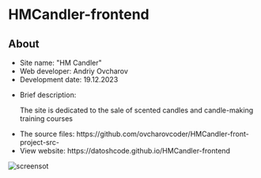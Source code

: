 # HMCandler-frontend
<h2>About</h2>
<ul>
  <li>Site name: "HM Candler"</li>
  <li>Web developer: Andriy Ovcharov</li>
  <li>Development date: 19.12.2023</li>
  <li>
    <p>Brief description:</p>
    <p>The site is dedicated to the sale of scented candles and candle-making training courses</p>
  </li>
  <li>The source files: https://github.com/ovcharovcoder/HMCandler-front-project-src-</li>
  <li>View website: https://datoshcode.github.io/HMCandler-frontend</li>
</ul>

<img src="screenshot.png" alt="screensot">
